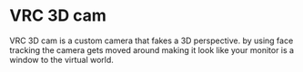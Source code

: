 # VRC 3D cam
VRC 3D cam is a custom camera that fakes a 3D perspective. by using face tracking the camera gets moved around making it look like your monitor is a window to the virtual world.

